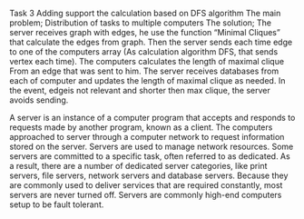 Task 3
Adding support the calculation based on DFS algorithm
The main problem;
Distribution of tasks to multiple computers
The solution;
The server receives graph with edges, he use the function “Minimal Cliques” that calculate the edges from graph. 
Then the server sends each time edge to one of the computers array (As calculation algorithm DFS, that sends vertex each time).
The computers calculates the length of maximal clique 
From an edge that was sent to him.
The server receives databases from each of computer and updates the length of maximal clique as needed.
In the event, edgeis not relevant and shorter then max clique, the server avoids sending. 

A server is an instance of a computer program that accepts and responds to requests made by another program, known as a client. 
The computers approached to server through a computer network to request information stored on the server.
Servers are used to manage network resources. 
Some servers are committed to a specific task, often referred to as dedicated. As a result, there are a number of dedicated server categories, like print servers, file servers, network servers and database servers.
Because they are commonly used to deliver services that are required constantly, most servers are never turned off. Servers are commonly high-end computers setup to be fault tolerant.

